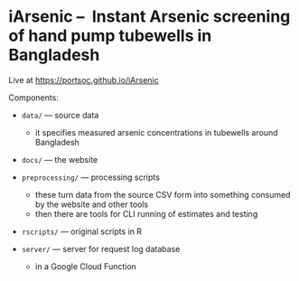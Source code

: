 # iArsenic –  Instant Arsenic screening of hand pump tubewells in Bangladesh

Live at https://portsoc.github.io/iArsenic

Components:

* `data/` — source data
  * it specifies measured arsenic concentrations in tubewells around Bangladesh

* `docs/` — the website

* `preprocessing/` — processing scripts
  * these turn data from the source CSV form into something consumed by the website and other tools
  * then there are tools for CLI running of estimates and testing

* `rscripts/` — original scripts in R

* `server/` — server for request log database
  * in a Google Cloud Function
